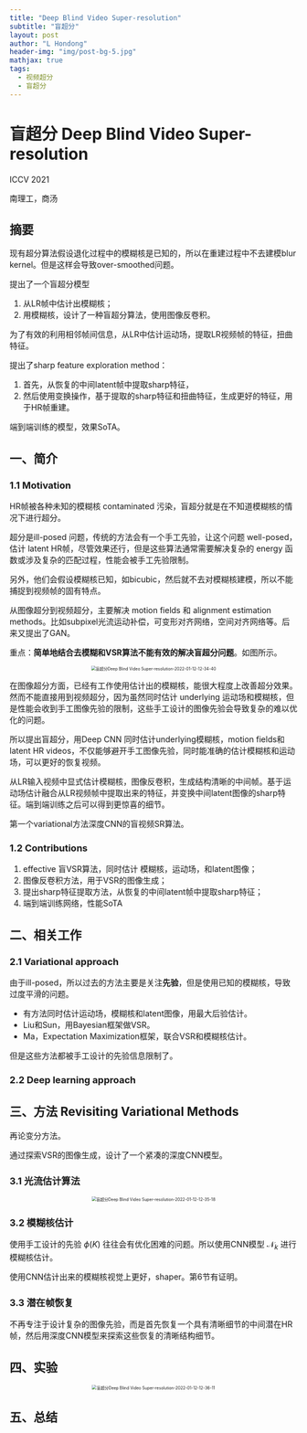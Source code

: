 ```yaml
---
title: "Deep Blind Video Super-resolution"
subtitle: "盲超分"
layout: post
author: "L Hondong"
header-img: "img/post-bg-5.jpg"
mathjax: true
tags:
  - 视频超分
  - 盲超分
---
```


# 盲超分 Deep Blind Video Super-resolution

ICCV 2021

南理工，商汤

## 摘要

现有超分算法假设退化过程中的模糊核是已知的，所以在重建过程中不去建模blur kernel。但是这样会导致over-smoothed问题。

提出了一个盲超分模型

1. 从LR帧中估计出模糊核；
2. 用模糊核，设计了一种盲超分算法，使用图像反卷积。

为了有效的利用相邻帧间信息，从LR中估计运动场，提取LR视频帧的特征，扭曲特征。

提出了sharp feature exploration method：

1. 首先，从恢复的中间latent帧中提取sharp特征，
2. 然后使用变换操作，基于提取的sharp特征和扭曲特征，生成更好的特征，用于HR帧重建。

端到端训练的模型，效果SoTA。

## 一、简介

### 1.1 Motivation

HR帧被各种未知的模糊核 contaminated 污染，盲超分就是在不知道模糊核的情况下进行超分。

超分是ill-posed 问题，传统的方法会有一个手工先验，让这个问题 well-posed，估计 latent HR帧，尽管效果还行，但是这些算法通常需要解决复杂的 energy 函数或涉及复杂的匹配过程，性能会被手工先验限制。

另外，他们会假设模糊核已知，如bicubic，然后就不去对模糊核建模，所以不能捕捉到视频帧的固有特点。

从图像超分到视频超分，主要解决 motion fields 和 alignment estimation methods。比如subpixel光流运动补偿，可变形对齐网络，空间对齐网络等。后来又提出了GAN。

重点：**简单地结合去模糊和VSR算法不能有效的解决盲超分问题**。如图所示。

<div align=center><img src="/Assets/Images/盲超分Deep Blind Video Super-resolution-2022-01-12-12-34-40.png" alt="盲超分Deep Blind Video Super-resolution-2022-01-12-12-34-40" style="zoom:50%;" /></div>

在图像超分方面，已经有工作使用估计出的模糊核，能很大程度上改善超分效果。然而不能直接用到视频超分，因为虽然同时估计 underlying 运动场和模糊核，但是性能会收到手工图像先验的限制，这些手工设计的图像先验会导致复杂的难以优化的问题。

所以提出盲超分，用Deep CNN 同时估计underlying模糊核，motion fields和latent HR videos，不仅能够避开手工图像先验，同时能准确的估计模糊核和运动场，可以更好的恢复视频。

从LR输入视频中显式估计模糊核，图像反卷积，生成结构清晰的中间帧。基于运动场估计融合从LR视频帧中提取出来的特征，并变换中间latent图像的sharp特征。端到端训练之后可以得到更惊喜的细节。

第一个variational方法深度CNN的盲视频SR算法。

### 1.2 Contributions

1. effective 盲VSR算法，同时估计 模糊核，运动场，和latent图像；
2. 图像反卷积方法，用于VSR的图像生成；
3. 提出sharp特征提取方法，从恢复的中间latent帧中提取sharp特征；
4. 端到端训练网络，性能SoTA

## 二、相关工作

### 2.1 Variational approach

由于ill-posed，所以过去的方法主要是关注**先验**，但是使用已知的模糊核，导致过度平滑的问题。

- 有方法同时估计运动场，模糊核和latent图像，用最大后验估计。
- Liu和Sun，用Bayesian框架做VSR。
- Ma，Expectation Maximization框架，联合VSR和模糊核估计。

但是这些方法都被手工设计的先验信息限制了。

### 2.2 Deep learning approach

## 三、方法 Revisiting Variational Methods

再论变分方法。

通过探索VSR的图像生成，设计了一个紧凑的深度CNN模型。

### 3.1 光流估计算法

<div align=center><img src="/Assets/Images/盲超分Deep Blind Video Super-resolution-2022-01-12-12-35-18.png" alt="盲超分Deep Blind Video Super-resolution-2022-01-12-12-35-18" style="zoom:50%;" /></div>

### 3.2 模糊核估计

使用手工设计的先验 $\phi(K)$ 往往会有优化困难的问题。所以使用CNN模型 $\mathcal N_k$ 进行模糊核估计。

使用CNN估计出来的模糊核视觉上更好，shaper。第6节有证明。

### 3.3 潜在帧恢复

不再专注于设计复杂的图像先验，而是首先恢复一个具有清晰细节的中间潜在HR帧，然后用深度CNN模型来探索这些恢复的清晰结构细节。

## 四、实验

<div align=center><img src="/Assets/Images/盲超分Deep Blind Video Super-resolution-2022-01-12-12-36-11.png" alt="盲超分Deep Blind Video Super-resolution-2022-01-12-12-36-11" style="zoom:50%;" /></div>

## 五、总结

